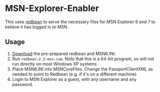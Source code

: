 # MSN-Explorer-Enabler

This uses [redbean](https://redbean.dev) to serve the necessary files for MSN Explorer 6 and 7 to believe it has logged in to MSN.

## Usage
1. [Download](https://github.com/Sgeo/MSN-Explorer-Enabler/releases/latest) the pre-prepared redbean and MSN6.INI.
1. Run `redbean-2.2-msn.com`. Note that this is a 64-bit program, so will not run directly on most Windows XP systems.
1. Place MSN6.INI into MSNCoreFiles. Change the PassportClientXML as needed to point to Redbean (e.g. if it's on a different machine)
1. Login to MSN Explorer as a guest, with any username and any password.
